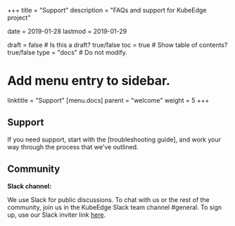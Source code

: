 +++
title =  "Support"
description = "FAQs and support for KubeEdge project"

date = 2019-01-28
lastmod = 2019-01-29

draft = false  # Is this a draft? true/false
toc = true  # Show table of contents? true/false
type = "docs"  # Do not modify.

# Add menu entry to sidebar.
linktitle = "Support"
[menu.docs]
  parent = "welcome"
  weight = 5
+++
## Support

If you need support, start with the [troubleshooting guide], and work your way through the process that we've outlined.

## Community

**Slack channel:** 

We use Slack for public discussions. To chat with us or the rest of the community, join us in the KubeEdge Slack team channel #general. To sign up, use our Slack inviter link [here](https://join.slack.com/t/kubeedge/shared_invite/enQtNDg1MjAwMDI0MTgyLTQ1NzliNzYwNWU5MWYxOTdmNDZjZjI2YWE2NDRlYjdiZGYxZGUwYzkzZWI2NGZjZWRkZDVlZDQwZWI0MzM1Yzc).